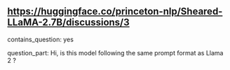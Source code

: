 ## https://huggingface.co/princeton-nlp/Sheared-LLaMA-2.7B/discussions/3

contains_question: yes

question_part: Hi, is this model following the same prompt format as Llama 2 ?